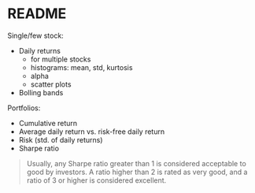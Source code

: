 # README

Single/few stock:

- Daily returns
    - for multiple stocks
    - histograms: mean, std, kurtosis
    - alpha
    - scatter plots
- Bolling bands

Portfolios:

- Cumulative return
- Average daily return vs. risk-free daily return
- Risk (std. of daily returns)
- Sharpe ratio

> Usually, any Sharpe ratio greater than 1 is considered acceptable to good by investors. A ratio higher than 2 is rated as very good, and a ratio of 3 or higher is considered excellent.
